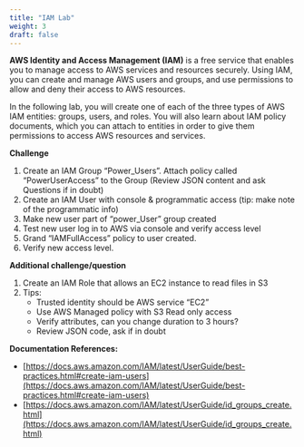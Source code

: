 ```yaml
---
title: "IAM Lab"
weight: 3
draft: false
---
```


**AWS Identity and Access Management (IAM)** is a free service that enables
you to manage access to AWS services and resources securely. Using IAM,
you can create and manage AWS users and groups, and use permissions to
allow and deny their access to AWS resources. 

In the following lab, you will create one of each of the three types of
AWS IAM entities: groups, users, and roles. You will also learn about
IAM policy documents, which you can attach to entities in order to give
them permissions to access AWS resources and services.

**Challenge**

1. Create an IAM Group “Power_Users”. 
	Attach policy called “PowerUserAccess” to the Group
	(Review JSON content and ask Questions if in doubt)
2. Create an IAM User with console & programmatic	access (tip: make note of the programmatic info)
3. Make new user part of “power_User” group created
4. Test new user log in to AWS via console and verify access level
5. Grand “IAMFullAccess” policy to user created.
6. Verify new access level.

**Additional challenge/question**

1. Create an IAM Role that allows an EC2 instance to read files in S3
2. Tips:
	* Trusted identity should be AWS service “EC2”
	* Use AWS Managed policy with S3 Read only access
	* Verify attributes, can you change duration to 3 hours?
	* Review JSON code, ask if in doubt

**Documentation References:**

* [https://docs.aws.amazon.com/IAM/latest/UserGuide/best-practices.html#create-iam-users](https://docs.aws.amazon.com/IAM/latest/UserGuide/best-practices.html#create-iam-users)
* [https://docs.aws.amazon.com/IAM/latest/UserGuide/id_groups_create.html](https://docs.aws.amazon.com/IAM/latest/UserGuide/id_groups_create.html)
